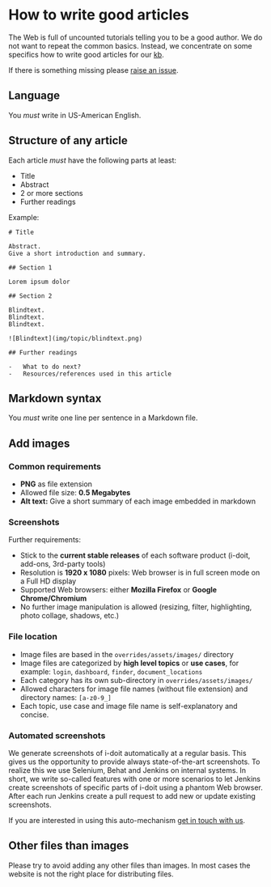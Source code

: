 # How to write good articles

The Web is full of uncounted tutorials telling you to be a good author.
We do not want to repeat the common basics.
Instead, we concentrate on some specifics how to write good articles for our [kb][].

If there is something missing please [raise an issue][issues].

## Language

You _must_ write in US-American English.

## Structure of any article

Each article _must_ have the following parts at least:

-   Title
-   Abstract
-   2 or more sections
-   Further readings

Example:

~~~ {.markdown}
# Title

Abstract.
Give a short introduction and summary.

## Section 1

Lorem ipsum dolor

## Section 2

Blindtext.
Blindtext.
Blindtext.

![Blindtext](img/topic/blindtext.png)

## Further readings

-   What to do next?
-   Resources/references used in this article

~~~

## Markdown syntax

You _must_ write one line per sentence in a Markdown file.

## Add images

### Common requirements

-   **PNG** as file extension
-   Allowed file size:
    **0.5 Megabytes**
-   **Alt text:**
    Give a short summary of each image embedded in markdown

### Screenshots

Further requirements:

-   Stick to the **current stable releases** of each software product (i-doit, add-ons, 3rd-party tools)
-   Resolution is **1920 x 1080** pixels:
    Web browser is in full screen mode on a Full HD display
-   Supported Web browsers:
    either **Mozilla Firefox** or **Google Chrome/Chromium**
-   No further image manipulation is allowed (resizing, filter, highlighting, photo collage, shadows, etc.)

### File location

-   Image files are based in the `overrides/assets/images/` directory
-   Image files are categorized by **high level topics** or **use cases**, for example: `login`, `dashboard`, `finder`, `document_locations`
-   Each category has its own sub-directory in `overrides/assets/images/`
-   Allowed characters for image file names (without file extension) and directory names: `[a-z0-9_]`
-   Each topic, use case and image file name is self-explanatory and concise.

### Automated screenshots

We generate screenshots of i-doit automatically at a regular basis.
This gives us the opportunity to provide always state-of-the-art screenshots.
To realize this we use Selenium, Behat and Jenkins on internal systems.
In short, we write so-called features with one or more scenarios to let Jenkins create screenshots of specific parts of i-doit using a phantom Web browser.
After each run Jenkins create a pull request to add new or update existing screenshots.

If you are interested in using this auto-mechanism [get in touch with us](SUPPORT.md).

## Other files than images

Please try to avoid adding any other files than images.
In most cases the website is not the right place for distributing files.

[kb]: https://kb.i-doit.com/
[issues]: https://github.com/i-doit/kb/issues
